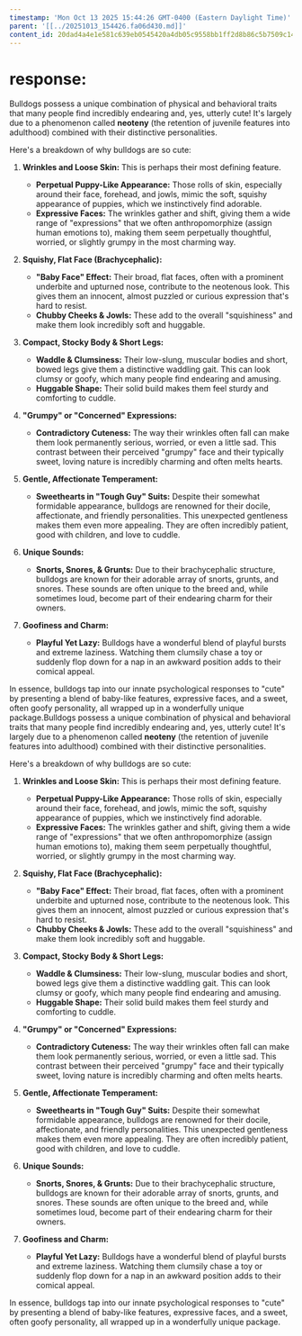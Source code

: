 ```yaml
---
timestamp: 'Mon Oct 13 2025 15:44:26 GMT-0400 (Eastern Daylight Time)'
parent: '[[../20251013_154426.fa06d430.md]]'
content_id: 20dad4a4e1e581c639eb0545420a4db05c9558bb1ff2d8b86c5b7509c14eee20
---
```


# response:

Bulldogs possess a unique combination of physical and behavioral traits that many people find incredibly endearing and, yes, utterly cute! It's largely due to a phenomenon called **neoteny** (the retention of juvenile features into adulthood) combined with their distinctive personalities.

Here's a breakdown of why bulldogs are so cute:

1. **Wrinkles and Loose Skin:** This is perhaps their most defining feature.
   * **Perpetual Puppy-Like Appearance:** Those rolls of skin, especially around their face, forehead, and jowls, mimic the soft, squishy appearance of puppies, which we instinctively find adorable.
   * **Expressive Faces:** The wrinkles gather and shift, giving them a wide range of "expressions" that we often anthropomorphize (assign human emotions to), making them seem perpetually thoughtful, worried, or slightly grumpy in the most charming way.

2. **Squishy, Flat Face (Brachycephalic):**
   * **"Baby Face" Effect:** Their broad, flat faces, often with a prominent underbite and upturned nose, contribute to the neotenous look. This gives them an innocent, almost puzzled or curious expression that's hard to resist.
   * **Chubby Cheeks & Jowls:** These add to the overall "squishiness" and make them look incredibly soft and huggable.

3. **Compact, Stocky Body & Short Legs:**
   * **Waddle & Clumsiness:** Their low-slung, muscular bodies and short, bowed legs give them a distinctive waddling gait. This can look clumsy or goofy, which many people find endearing and amusing.
   * **Huggable Shape:** Their solid build makes them feel sturdy and comforting to cuddle.

4. **"Grumpy" or "Concerned" Expressions:**
   * **Contradictory Cuteness:** The way their wrinkles often fall can make them look permanently serious, worried, or even a little sad. This contrast between their perceived "grumpy" face and their typically sweet, loving nature is incredibly charming and often melts hearts.

5. **Gentle, Affectionate Temperament:**
   * **Sweethearts in "Tough Guy" Suits:** Despite their somewhat formidable appearance, bulldogs are renowned for their docile, affectionate, and friendly personalities. This unexpected gentleness makes them even more appealing. They are often incredibly patient, good with children, and love to cuddle.

6. **Unique Sounds:**
   * **Snorts, Snores, & Grunts:** Due to their brachycephalic structure, bulldogs are known for their adorable array of snorts, grunts, and snores. These sounds are often unique to the breed and, while sometimes loud, become part of their endearing charm for their owners.

7. **Goofiness and Charm:**
   * **Playful Yet Lazy:** Bulldogs have a wonderful blend of playful bursts and extreme laziness. Watching them clumsily chase a toy or suddenly flop down for a nap in an awkward position adds to their comical appeal.

In essence, bulldogs tap into our innate psychological responses to "cute" by presenting a blend of baby-like features, expressive faces, and a sweet, often goofy personality, all wrapped up in a wonderfully unique package.Bulldogs possess a unique combination of physical and behavioral traits that many people find incredibly endearing and, yes, utterly cute! It's largely due to a phenomenon called **neoteny** (the retention of juvenile features into adulthood) combined with their distinctive personalities.

Here's a breakdown of why bulldogs are so cute:

1. **Wrinkles and Loose Skin:** This is perhaps their most defining feature.
   * **Perpetual Puppy-Like Appearance:** Those rolls of skin, especially around their face, forehead, and jowls, mimic the soft, squishy appearance of puppies, which we instinctively find adorable.
   * **Expressive Faces:** The wrinkles gather and shift, giving them a wide range of "expressions" that we often anthropomorphize (assign human emotions to), making them seem perpetually thoughtful, worried, or slightly grumpy in the most charming way.

2. **Squishy, Flat Face (Brachycephalic):**
   * **"Baby Face" Effect:** Their broad, flat faces, often with a prominent underbite and upturned nose, contribute to the neotenous look. This gives them an innocent, almost puzzled or curious expression that's hard to resist.
   * **Chubby Cheeks & Jowls:** These add to the overall "squishiness" and make them look incredibly soft and huggable.

3. **Compact, Stocky Body & Short Legs:**
   * **Waddle & Clumsiness:** Their low-slung, muscular bodies and short, bowed legs give them a distinctive waddling gait. This can look clumsy or goofy, which many people find endearing and amusing.
   * **Huggable Shape:** Their solid build makes them feel sturdy and comforting to cuddle.

4. **"Grumpy" or "Concerned" Expressions:**
   * **Contradictory Cuteness:** The way their wrinkles often fall can make them look permanently serious, worried, or even a little sad. This contrast between their perceived "grumpy" face and their typically sweet, loving nature is incredibly charming and often melts hearts.

5. **Gentle, Affectionate Temperament:**
   * **Sweethearts in "Tough Guy" Suits:** Despite their somewhat formidable appearance, bulldogs are renowned for their docile, affectionate, and friendly personalities. This unexpected gentleness makes them even more appealing. They are often incredibly patient, good with children, and love to cuddle.

6. **Unique Sounds:**
   * **Snorts, Snores, & Grunts:** Due to their brachycephalic structure, bulldogs are known for their adorable array of snorts, grunts, and snores. These sounds are often unique to the breed and, while sometimes loud, become part of their endearing charm for their owners.

7. **Goofiness and Charm:**
   * **Playful Yet Lazy:** Bulldogs have a wonderful blend of playful bursts and extreme laziness. Watching them clumsily chase a toy or suddenly flop down for a nap in an awkward position adds to their comical appeal.

In essence, bulldogs tap into our innate psychological responses to "cute" by presenting a blend of baby-like features, expressive faces, and a sweet, often goofy personality, all wrapped up in a wonderfully unique package.

